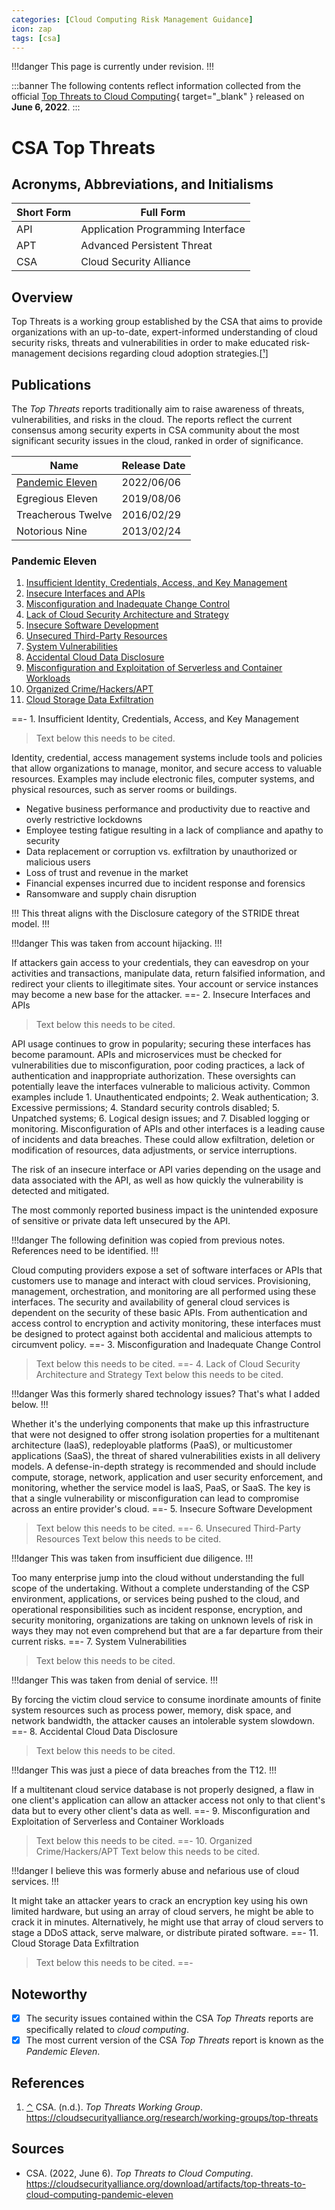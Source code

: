 ```yaml
---
categories: [Cloud Computing Risk Management Guidance]
icon: zap
tags: [csa]
---
```


!!!danger
This page is currently under revision.
!!!

:::banner
The following contents reflect information collected from the official [Top Threats to Cloud Computing](https://cloudsecurityalliance.org/download/artifacts/top-threats-to-cloud-computing-pandemic-eleven){ target="_blank" } released on **June 6, 2022**.
:::

# CSA Top Threats

## Acronyms, Abbreviations, and Initialisms

| Short Form | Full Form |
| - | - |
| API | Application Programming Interface |
| APT | Advanced Persistent Threat |
| CSA | Cloud Security Alliance |

## Overview

<span id="rev1"></span>Top Threats is a working group established by the CSA that aims to provide organizations with an up-to-date, expert-informed understanding of cloud security risks, threats and vulnerabilities in order to make educated risk-management decisions regarding cloud adoption strategies.[[¹]](#ref1)

## Publications

The *Top Threats* reports traditionally aim to raise awareness of threats, vulnerabilities, and risks in the cloud. The reports reflect the current consensus among 
security experts in CSA community about the most significant security issues in the cloud, ranked in order of significance.

| Name | Release Date |
| - | - |
| [Pandemic Eleven](#pandemic-eleven) | 2022/06/06 |
| Egregious Eleven | 2019/08/06 |
| Treacherous Twelve | 2016/02/29 |
| Notorious Nine | 2013/02/24 |

### Pandemic Eleven

1. [Insufficient Identity, Credentials, Access, and Key Management](#1-insufficient-identity-credentials-access-and-key-management)
2. [Insecure Interfaces and APIs](#2-insecure-interfaces-and-apis)
3. [Misconfiguration and Inadequate Change Control](#3-misconfiguration-and-inadequate-change-control)
4. [Lack of Cloud Security Architecture and Strategy](#4-lack-of-cloud-security-architecture-and-strategy)
5. [Insecure Software Development](#5-insecure-software-development)
6. [Unsecured Third-Party Resources](#6-unsecured-third-party-resources)
7. [System Vulnerabilities](#7-system-vulnerabilities)
8. [Accidental Cloud Data Disclosure](#8-accidental-cloud-data-disclosure)
9. [Misconfiguration and Exploitation of Serverless and Container Workloads](#9-misconfiguration-and-exploitation-of-serverless-and-container-workloads)
10. [Organized Crime/Hackers/APT](#10-organized-crime-hackers-apt)
11. [Cloud Storage Data Exfiltration](#11-cloud-storage-data-exfiltration)

==- 1. Insufficient Identity, Credentials, Access, and Key Management
> Text below this needs to be cited.

Identity, credential, access management systems include tools and policies that allow organizations to manage, monitor, and secure access to valuable resources. Examples may include electronic files, computer systems, and physical resources, such as server rooms or buildings.

- Negative business performance and productivity due to reactive and overly restrictive lockdowns
- Employee testing fatigue resulting in a lack of compliance and apathy to security
- Data replacement or corruption vs. exfiltration by unauthorized or malicious users
- Loss of trust and revenue in the market
- Financial expenses incurred due to incident response and forensics
- Ransomware and supply chain disruption

!!!
This threat aligns with the Disclosure category of the STRIDE threat model.
!!!

!!!danger
This was taken from account hijacking.
!!!

If attackers gain access to your credentials, they can eavesdrop on your activities and transactions, manipulate data, return falsified information, and redirect your clients to illegitimate sites. Your account or service instances may become a new base for the attacker.
==- 2. Insecure Interfaces and APIs
> Text below this needs to be cited.

API usage continues to grow in popularity; securing these interfaces has become paramount. APIs and microservices must be checked for vulnerabilities due to misconfiguration, poor coding practices, a lack of authentication and inappropriate authorization. These oversights can potentially leave the interfaces vulnerable to malicious activity. Common examples include 1. Unauthenticated endpoints; 2. Weak authentication; 3. Excessive permissions; 4. Standard security controls disabled; 5. Unpatched systems; 6. Logical design issues; and 7. 
Disabled logging or monitoring. Misconfiguration of APIs and other interfaces is a leading cause of incidents and data breaches. These could allow exfiltration, deletion or modification of resources, data adjustments, or service interruptions.

The risk of an insecure interface or API varies depending on the usage and data associated with the API, as well as how quickly the vulnerability is detected and mitigated.

The most commonly reported business impact is the unintended exposure of sensitive or private data left unsecured by the API.

!!!danger
The following definition was copied from previous notes. References need to be identified.
!!!

Cloud computing providers expose a set of software interfaces or APIs that customers use to manage and interact with cloud services. Provisioning, management, orchestration, and monitoring are all performed using these interfaces. The security and availability of general cloud services is dependent on the security of these basic APIs. From authentication and access control to encryption and activity monitoring, these interfaces must be designed to protect against both accidental and malicious attempts to circumvent policy.
==- 3. Misconfiguration and Inadequate Change Control
> Text below this needs to be cited.
==- 4. Lack of Cloud Security Architecture and Strategy
> Text below this needs to be cited.

!!!danger
Was this formerly shared technology issues? That's what I added below.
!!!

Whether it's the underlying components that make up this infrastructure that were not designed to offer strong isolation properties for a multitenant architecture (IaaS), redeployable platforms (PaaS), or multicustomer applications (SaaS), the threat of shared vulnerabilities exists in all delivery models. A defense-in-depth strategy is recommended and should include compute, storage, network, application and user security enforcement, and monitoring, whether the service model is IaaS, PaaS, or SaaS. The key is that a single vulnerability or misconfiguration can lead to compromise across an entire provider's cloud.
==- 5. Insecure Software Development
> Text below this needs to be cited.
==- 6. Unsecured Third-Party Resources
> Text below this needs to be cited.

!!!danger
This was taken from insufficient due diligence.
!!!

Too many enterprise jump into the cloud without understanding the full scope of the undertaking. Without a complete understanding of the CSP environment, applications, or services being pushed to the cloud, and operational responsibilities such as incident response, encryption, and security monitoring, organizations are taking on unknown levels of risk in ways they may not even comprehend but that are a far departure from their current risks.
==- 7. System Vulnerabilities
> Text below this needs to be cited.

!!!danger
This was taken from denial of service.
!!!

By forcing the victim cloud service to consume inordinate amounts of finite system resources such as process power, memory, disk space, and network bandwidth, the attacker causes an intolerable system slowdown.
==- 8. Accidental Cloud Data Disclosure
> Text below this needs to be cited.

!!!danger
This was just a piece of data breaches from the T12.
!!!

If a multitenant cloud service database is not properly designed, a flaw in one client's application can allow an attacker access not only to that client's data but to every other client's data as well.
==- 9. Misconfiguration and Exploitation of Serverless and Container Workloads
> Text below this needs to be cited.
==- 10. Organized Crime/Hackers/APT
> Text below this needs to be cited.

!!!danger
I believe this was formerly abuse and nefarious use of cloud services.
!!!

It might take an attacker years to crack an encryption key using his own limited hardware, but using an array of cloud servers, he might be able to crack it in minutes. Alternatively, he might use that array of cloud servers to stage a DDoS attack, serve malware, or distribute pirated software.
==- 11. Cloud Storage Data Exfiltration
> Text below this needs to be cited.
==-

## Noteworthy

- [x] The security issues contained within the CSA *Top Threats* reports are specifically related to *cloud computing*.
- [x] The most current version of the CSA *Top Threats* report is known as the *Pandemic Eleven*.

## References

1. <span id="ref1"></span>[⌃](#rev1) CSA. (n.d.). *Top Threats Working Group*. https://cloudsecurityalliance.org/research/working-groups/top-threats

## Sources

- CSA. (2022, June 6). *Top Threats to Cloud Computing*. https://cloudsecurityalliance.org/download/artifacts/top-threats-to-cloud-computing-pandemic-eleven